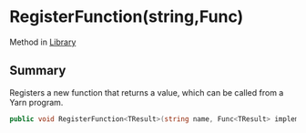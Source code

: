 # RegisterFunction(string,Func<TResult>)

Method in [Library](/api/csharp/yarn.library.md)

## Summary


Registers a new function that returns a value, which can be
called from a Yarn program.


```csharp
public void RegisterFunction<TResult>(string name, Func<TResult> implementation)
```

